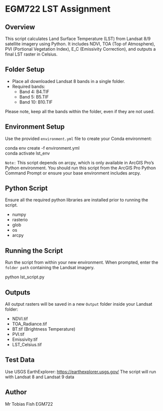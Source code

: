 # EGM722 LST Assignment

## Overview
This script calculates Land Surface Temperature (LST) from Landsat 8/9 satellite imagery using Python. It includes NDVI, TOA (Top of Atmosphere), PVI (Portional Vegetation Index), E_C (Emissivity Correction), and outputs a final LST raster in Celsius.

## Folder Setup
- Place all downloaded Landsat 8 bands in a single folder.
- Required bands:
  - Band 4: B4.TIF
  - Band 5: B5.TIF
  - Band 10: B10.TIF

Please note, keep all the bands within the folder, even if they are not used. 

## Environment Setup
Use the provided `environment.yml` file to create your Conda environment:

conda env create -f environment.yml  
conda activate lst_env

`Note:` This script depends on arcpy, which is only available in ArcGIS Pro’s Python environment. You should run this script from the ArcGIS Pro Python Command Prompt or ensure your base environment includes arcpy.

## Python Script
Ensure all the required python libraries are installed prior to running the script.
- numpy	
- rasterio	
- glob	
- os	
- arcpy	

## Running the Script
Run the script from within your new environment. When prompted, enter the `folder path` containing the Landsat imagery.

python lst_script.py

## Outputs
All output rasters will be saved in a new `Output` folder inside your Landsat folder:
- NDVI.tif
- TOA_Radiance.tif
- BT.tif (Brightness Temperature)
- PVI.tif
- Emissivity.tif
- LST_Celsius.tif

## Test Data
Use USGS EarthExplorer: https://earthexplorer.usgs.gov/
The script will run with Landsat 8 and Landsat 9 data

## Author
Mr Tobias Fish EGM722
